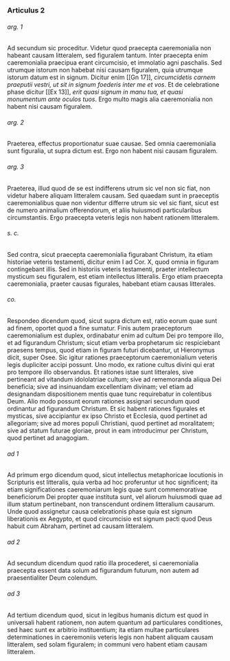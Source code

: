 ### Articulus 2

###### arg. 1
Ad secundum sic proceditur. Videtur quod praecepta caeremonialia non habeant causam litteralem, sed figuralem tantum. Inter praecepta enim caeremonialia praecipua erant circumcisio, et immolatio agni paschalis. Sed utrumque istorum non habebat nisi causam figuralem, quia utrumque istorum datum est in signum. Dicitur enim [[Gn 17]], *circumcidetis carnem praeputii vestri, ut sit in signum foederis inter me et vos*. Et de celebratione phase dicitur [[Ex 13]], *erit quasi signum in manu tua, et quasi monumentum ante oculos tuos*. Ergo multo magis alia caeremonialia non habent nisi causam figuralem.

###### arg. 2
Praeterea, effectus proportionatur suae causae. Sed omnia caeremonialia sunt figuralia, ut supra dictum est. Ergo non habent nisi causam figuralem.

###### arg. 3
Praeterea, illud quod de se est indifferens utrum sic vel non sic fiat, non videtur habere aliquam litteralem causam. Sed quaedam sunt in praeceptis caeremonialibus quae non videntur differre utrum sic vel sic fiant, sicut est de numero animalium offerendorum, et aliis huiusmodi particularibus circumstantiis. Ergo praecepta veteris legis non habent rationem litteralem.

###### s. c.
Sed contra, sicut praecepta caeremonialia figurabant Christum, ita etiam historiae veteris testamenti, dicitur enim I ad Cor. X, quod omnia in figuram contingebant illis. Sed in historiis veteris testamenti, praeter intellectum mysticum seu figuralem, est etiam intellectus litteralis. Ergo etiam praecepta caeremonialia, praeter causas figurales, habebant etiam causas litterales.

###### co.
Respondeo dicendum quod, sicut supra dictum est, ratio eorum quae sunt ad finem, oportet quod a fine sumatur. Finis autem praeceptorum caeremonialium est duplex, ordinabatur enim ad cultum Dei pro tempore illo, et ad figurandum Christum; sicut etiam verba prophetarum sic respiciebant praesens tempus, quod etiam in figuram futuri dicebantur, ut Hieronymus dicit, super Osee. Sic igitur rationes praeceptorum caeremonialium veteris legis dupliciter accipi possunt. Uno modo, ex ratione cultus divini qui erat pro tempore illo observandus. Et rationes istae sunt litterales, sive pertineant ad vitandum idololatriae cultum; sive ad rememoranda aliqua Dei beneficia; sive ad insinuandam excellentiam divinam; vel etiam ad designandam dispositionem mentis quae tunc requirebatur in colentibus Deum. Alio modo possunt eorum rationes assignari secundum quod ordinantur ad figurandum Christum. Et sic habent rationes figurales et mysticas, sive accipiantur ex ipso Christo et Ecclesia, quod pertinet ad allegoriam; sive ad mores populi Christiani, quod pertinet ad moralitatem; sive ad statum futurae gloriae, prout in eam introducimur per Christum, quod pertinet ad anagogiam.

###### ad 1
Ad primum ergo dicendum quod, sicut intellectus metaphoricae locutionis in Scripturis est litteralis, quia verba ad hoc proferuntur ut hoc significent; ita etiam significationes caeremoniarum legis quae sunt commemorativae beneficiorum Dei propter quae instituta sunt, vel aliorum huiusmodi quae ad illum statum pertinebant, non transcendunt ordinem litteralium causarum. Unde quod assignetur causa celebrationis phase quia est signum liberationis ex Aegypto, et quod circumcisio est signum pacti quod Deus habuit cum Abraham, pertinet ad causam litteralem.

###### ad 2
Ad secundum dicendum quod ratio illa procederet, si caeremonialia praecepta essent data solum ad figurandum futurum, non autem ad praesentialiter Deum colendum.

###### ad 3
Ad tertium dicendum quod, sicut in legibus humanis dictum est quod in universali habent rationem, non autem quantum ad particulares conditiones, sed haec sunt ex arbitrio instituentium; ita etiam multae particulares determinationes in caeremoniis veteris legis non habent aliquam causam litteralem, sed solam figuralem; in communi vero habent etiam causam litteralem.

